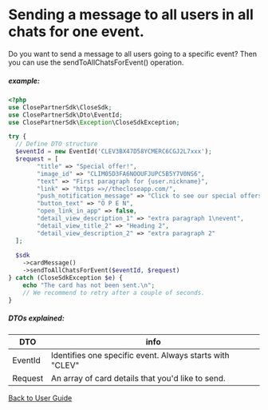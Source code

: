 # Sending a message to all users in all chats for one event.
Do you want to send a message to all users going to a specific event? Then you can use the sendToAllChatsForEvent() operation.


##### example:
```php
<?php
use ClosePartnerSdk\CloseSdk;
use ClosePartnerSdk\Dto\EventId;
use ClosePartnerSdk\Exception\CloseSdkException;

try {
  // Define DTO structure
  $eventId = new EventId('CLEV3BX47D58YCMERC6CGJ2L7xxx');
  $request = [
        "title" => "Special offer!",
        "image_id" => "CLIM05D3FA6NOOUFJUPC5B5Y7V0NS6",
        "text" => "First paragraph for {user.nickname}",
        "link" => "https =>//thecloseapp.com/",
        "push_notification_message" => "Click to see our special offers for you.",
        "button_text" => "O P E N",
        "open_link_in_app" => false,
        "detail_view_description_1" => "extra paragraph 1\nevent",
        "detail_view_title_2" => "Heading 2",
        "detail_view_description_2" => "extra paragraph 2"
  ];
  
  $sdk
    ->cardMessage()
    ->sendToAllChatsForEvent($eventId, $request)
} catch (CloseSdkException $e) {
    echo "The card has not been sent.\n";
    // We recommend to retry after a couple of seconds.
}
```
##### DTOs explained:
| DTO     | info                                                     |
|---------|----------------------------------------------------------|
| EventId | Identifies one specific event. Always starts with "CLEV" |
| Request | An array of card details that you'd like to send.        |

[Back to User Guide](/USERGUIDE.md#cardmessage)